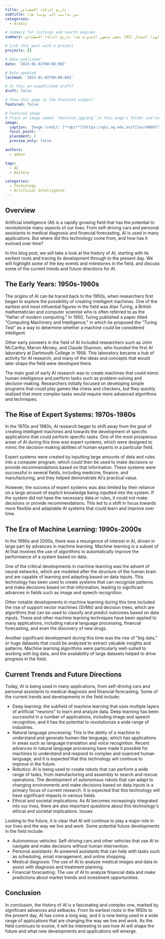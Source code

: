 ```yaml
---
title: تاريخ الذكاء الاصطناعي
subtitle: من بدايته إلى يومنا هذا.
categories:
  - Arabic

# Summary for listings and search engines
summary: يغطي منشور المدونة هذا تاريخ الذكاء الاصطناعي (AI) منذ بداياته وحتى يومنا هذا. ويتضمن جدولًا زمنيًا للأحداث الرئيسية والمعالم في تطوير الذكاء الاصطناعي ، بالإضافة إلى مناقشة الاتجاهات الحالية والتوجهات المستقبلية لهذا المجال.

# Link this post with a project
projects: []

# Date published
date: '2023-01-02T00:00:00Z'

# Date updated
lastmod: '2023-01-02T00:00:00Z'

# Is this an unpublished draft?
draft: false

# Show this page in the Featured widget?
featured: false

# Featured image
# Place an image named `featured.jpg/png` in this page's folder and customize its options here.
image:
  caption: 'Image credit: [**qbi**](https://qbi.uq.edu.au/files/40697/The-Brain-Intelligent-Machines-AI-timeline.jpg)'
  focal_point: ''
  placement: 2
  preview_only: false

authors:
  - admin

tags:
  - AI
  - History

categories:
  - Technology
  - Artificial Intelligence
---
```


## Overview

Artificial intelligence (AI) is a rapidly growing field that has the potential to revolutionize many aspects of our lives. From self-driving cars and personal assistants to medical diagnosis and financial forecasting, AI is used in many applications. But where did this technology come from, and how has it evolved over time?

In this blog post, we will take a look at the history of AI, starting with its earliest roots and tracing its development through to the present day. We will highlight some of the key events and milestones in the field, and discuss some of the current trends and future directions for AI.

## The Early Years: 1950s-1960s

The origins of AI can be traced back to the 1950s, when researchers first began to explore the possibility of creating intelligent machines. One of the earliest and most influential figures in the field was Alan Turing, a British mathematician and computer scientist who is often referred to as the "father of modern computing." In 1950, Turing published a paper titled "Computing Machinery and Intelligence," in which he proposed the "Turing Test" as a way to determine whether a machine could be considered intelligent.

Other early pioneers in the field of AI included researchers such as John McCarthy, Marvin Minsky, and Claude Shannon, who founded the first AI laboratory at Dartmouth College in 1956. This laboratory became a hub of activity for AI research, and many of the ideas and concepts that would later shape the field were developed there.

The main goal of early AI research was to create machines that could mimic human intelligence and perform tasks such as problem-solving and decision-making. Researchers initially focused on developing simple programs that could play games like chess and checkers, but they quickly realized that more complex tasks would require more advanced algorithms and techniques.

## The Rise of Expert Systems: 1970s-1980s

In the 1970s and 1980s, AI research began to shift away from the goal of creating intelligent machines and towards the development of specific applications that could perform specific tasks. One of the most prosperous areas of AI during this time was expert systems, which were designed to mimic the decision-making abilities of human experts in a particular field.

Expert systems were created by inputting large amounts of data and rules into a computer program, which could then be used to make decisions or provide recommendations based on that information. These systems were successful in several fields, including medicine, finance, and manufacturing, and they helped demonstrate AI's practical value.

However, the success of expert systems was also limited by their reliance on a large amount of explicit knowledge being inputted into the system. If the system did not have the necessary data or rules, it could not make decisions or provide recommendations. This led to a shift in focus towards more flexible and adaptable AI systems that could learn and improve over time.

## The Era of Machine Learning: 1990s-2000s

In the 1990s and 2000s, there was a resurgence of interest in AI, driven in large part by advances in machine learning. Machine learning is a subset of AI that involves the use of algorithms to automatically improve the performance of a system based on data.

One of the critical developments in machine learning was the advent of neural networks, which are modeled after the structure of the human brain and are capable of learning and adapting based on data inputs. This technology has been used to create systems that can recognize patterns and make decisions based on that information, leading to significant advances in fields such as image and speech recognition.

Other notable developments in machine learning during this time included the rise of support vector machines (SVMs) and decision trees, which are algorithms that can be used to classify and predict outcomes based on data inputs. These and other machine learning techniques have been applied to many applications, including natural language processing, financial forecasting, and even the discovery of new drugs.

Another significant development during this time was the rise of "big data," or huge datasets that could be analyzed to extract valuable insights and patterns. Machine learning algorithms were particularly well-suited to working with big data, and the availability of large datasets helped to drive progress in the field.

## Current Trends and Future Directions

Today, AI is being used in many applications, from self-driving cars and personal assistants to medical diagnosis and financial forecasting. Some of the current trends and developments in the field include:

- Deep learning: the subfield of machine learning that uses multiple layers of artificial "neurons" to learn and analyze data. Deep learning has been successful in a number of applications, including image and speech recognition, and it has the potential to revolutionize a wide range of industries.
- Natural language processing: This is the ability of a machine to understand and generate human-like language, which has applications in areas such as language translation and voice recognition. Recent advances in natural language processing have made it possible for machines to understand and respond to complex and nuanced human language, and it is expected that this technology will continue to improve in the future.
- Robotics: AI is being used to create robots that can perform a wide range of tasks, from manufacturing and assembly to search and rescue operations. The development of autonomous robots that can adapt to changing environments and make decisions based on data inputs is a primary focus of current research. It is expected that this technology will have significant impacts in various fields.
- Ethical and societal implications: As AI becomes increasingly integrated into our lives, there are also important questions about this technology's ethical and societal implications. Issues

Looking to the future, it is clear that AI will continue to play a major role in our lives and the way we live and work. Some potential future developments in the field include:

- Autonomous vehicles: Self-driving cars and other vehicles that use AI to navigate and make decisions without human intervention.
- Personal assistants: AI-powered assistants that can help with tasks such as scheduling, email management, and online shopping.
- Medical diagnosis: The use of AI to analyze medical images and data to assist with diagnosis and treatment planning.
- Financial forecasting: The use of AI to analyze financial data and make predictions about market trends and investment opportunities.

## Conclusion

In conclusion, the history of AI is a fascinating and complex one, marked by significant advances and setbacks. From its earliest roots in the 1950s to the present day, AI has come a long way, and it is now being used in a wide range of applications that are changing the way we live and work. As the field continues to evolve, it will be interesting to see how AI will shape the future and what new developments and applications will emerge.